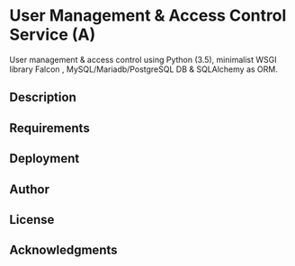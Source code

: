 # User Management & Access Control Service (A)

User management & access control using Python (3.5), minimalist WSGI library Falcon , MySQL/Mariadb/PostgreSQL DB & SQLAlchemy as ORM.

## Description

## Requirements

## Deployment

## Author

## License

## Acknowledgments




